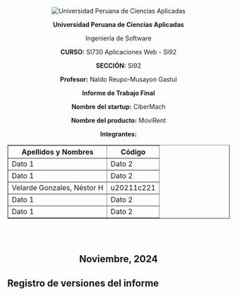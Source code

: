 <div align="center">

  ![Universidad Peruana de Ciencias Aplicadas](https://static.wikia.nocookie.net/logopedia/images/2/2d/UPC-Logo-Actual.png/revision/latest/scale-to-width-down/384?cb=20230305155749&path-prefix=es)
  
  **Universidad Peruana de Ciencias Aplicadas**
  
  Ingeniería de Software
  
  **CURSO:** SI730 Aplicaciones Web - SI92
  
  **SECCIÓN:** SI92
  
  **Profesor:** Naldo Reupo-Musayon Gastul
  
  **Informe de Trabajo Final**
  
  **Nombre del startup:** CiberMach
  
  **Nombre del producto:** MoviRent
  
  **Integrantes:**

  <table border="1px" align="center">
  <tr>
    <th>Apellidos y Nombres</th>
    <th>Código</th>
  </tr>
  <tr>
    <td>Dato 1</td>
    <td>Dato 2</td>
  </tr>
  <tr>
    <td>Dato 1</td>
    <td>Dato 2</td>
  </tr>
  <tr>
    <td>Velarde Gonzales, Néstor H</td>
    <td>u20211c221</td>
  </tr>
  <tr>
    <td>Dato 1</td>
    <td>Dato 2</td>
  </tr>
  <tr>
    <td>Dato 1</td>
    <td>Dato 2</td>
  </tr>
</table>

<br/><br/>
  
  ## **Noviembre, 2024**

</div>

<div style="page-break-before: always;"></div>

## Registro de versiones del informe